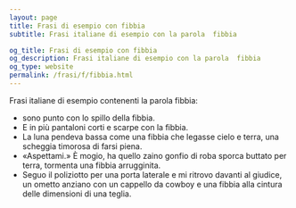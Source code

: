 ```yaml
---
layout: page
title: Frasi di esempio con fibbia 
subtitle: Frasi italiane di esempio con la parola  fibbia

og_title: Frasi di esempio con fibbia 
og_description: Frasi italiane di esempio con la parola  fibbia
og_type: website
permalink: /frasi/f/fibbia.html
---
```


Frasi italiane di esempio contenenti la parola fibbia:


- sono punto con lo spillo della fibbia.
- E in più pantaloni corti e scarpe con la fibbia.
- La luna pendeva bassa come una fibbia che legasse cielo e terra, una scheggia timorosa di farsi piena.
- «Aspettami.» È mogio, ha quello zaino gonfio di roba sporca buttato per terra, tormenta una fibbia arrugginita.
- Seguo il poliziotto per una porta laterale e mi ritrovo davanti al giudice, un ometto anziano con un cappello da cowboy e una fibbia alla cintura delle dimensioni di una teglia.
